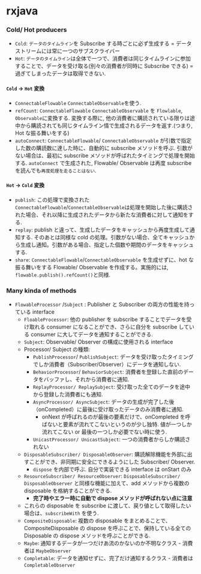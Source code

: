 # rxjava
### Cold/ Hot producers
- `Cold`: `データのタイムライン`を Subscribe する時ごとに必ず生成する = データストリームには常に一つのサブスクライバー
- `Hot`: `データのタイムライン`は全体で一つで、消費者は同じタイムラインに参加することで、データを受け取る(別々の消費者が同時に Subscribe できる) = 過ぎてしまったデータは取得できない.

#### `Cold` -> `Hot` 変換
- `ConnectableFlowable` `ConnectableObservable`を使う.
- `refCount`: `ConnectableFlowable` `ConnectableObservable` を `Flowlable`, `Observable`に変換する. 変換する際に, 他の消費者に購読されている限りは途中から購読されても同じタイムライン情で生成されるデータを返す.(つまり, Hot な振る舞いをする)
- `autoConnect`: `ConnectableFlowable`/ `ConnectableObservable` が引数で指定した数の購読数に達した時に、自動的に subscribe メソッドを呼ぶ. 引数がない場合は、最初に subscribe メソッドが呼ばれたタイミングで処理を開始する. `autoConnect` で生成された, Flowable/ Observable は再度 subscribe を読んでも`再度処理を走ることはない`.

#### `Hot` -> `Cold` 変換
- `publish`: この処理で変換された `ConnectableFlowable`/`ConnectableObservable`は処理を開始した後に購読された場合、それ以降に生成されたデータから新たな消費者に対して通知をする.
- `replay`: publish と違って、生成したデータをキャッシュから再度生成して通知する. そのあとは同様な cold の処理。引数がない場合、全てキャッシュから生成し通知。引数がある場合、指定した個数や期間のデータをキャッシュする.
- `share`:  `ConnectableFlowable`/`ConnectableObservable` を生成せずに、hot な振る舞いをする Flowable/ Observable を作成する。実施的には, `flowable.publish().refCount()`と同様.  

### Many kinda of methods
- `FlowableProcessor` /`Subject` : Publisher と Subscriber の両方の性能を持っている interface
  - `FloableProcessor`: 他の publisher を subscribe することでデータを受け取れる consumer になることができ、さらに自分を subscribe している consumer に大してデータを通知することができる. 
  - `Subject`: Observable/ Observer の構成に使用される interface
  - Processor/ Subject の種類:
    - `PublishProcessor`/ `PublishSubject`: データを受け取ったタイミングでしか消費者（Subscriber/Observer）にデータを通知しない.
    - `BehaviorProcessor`/ `BehaviorSubject`: 消費者を登録した直前のデータをバッファし、それから消費者に通知.
    - `ReplayProcessor/ ReplaySubject`: 受け取った全てのデータを途中から登録した消費者にも通知.
    - `AsyncProcessor/ AsyncSubject`: データの生成が完了した後（onCompleted）に最後に受け取ったデータのみ消費者に通知. 
      - onNext が呼ばれるのが最後の要素だけで、onCompleted を呼ばないと要素が流れてこないというのが少し独特. 値が一つしか流れてこない or 最後の一つしか必要でない時に使う.
    - `UnicastProcessor/ UnicastSubject`: 一つの消費者からしか購読されない
  - `DisposableSubscriber/ DisposableObserver`: 購読解除機能を外部に出すことができ、非同期に安全にできるようにした Subscriber/ Observer.
    - `dispose` を内部で呼ぶ. 自分で実装できる interface は onStart のみ
  - `ResourceSubscriber/ ResourceObserver`: `DisposableSubscriber/ DisposableObserver` と同様な機能に加えて、add メソッドから複数の disposable を格納することができる.
    - **完了時やエラー時に自動で dispose メソッドが呼ばれない点に注意**
  - これらの disposable を subscribe に渡して、戻り値として取得したい場合は、`subscribeWith` を使う.
  - `CompositeDisposable`: 複数の disposable をまとめることで、CompositeDisposable の dispose を呼ぶことで、保持している全ての Disposable の dispose メソッドを呼ぶことができる.
  - `Maybe`: 通知するデータが一つだけあ流のかないのか不明なクラス - 消費者は `MaybeObserver`
  - `Completable`: データを通知せずに、完了だけ通知するクラス - 消費者は `CompletableObserver`
